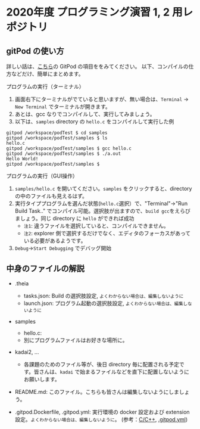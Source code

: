 # 2020年度 プログラミング演習 1, 2 用レポジトリ

## gitPod の使い方

詳しい話は、[こちら](https://kobeucsenshu.github.io/ideinfo/index.html)の GitPod の項目ををみてください。
以下、コンパイルの仕方などだけ、簡単にまとめます。

プログラムの実行（ターミナル）

1. 画面右下にターミナルがでていると思いますが、無い場合は、`Terminal` -> `New Terminal` でターミナルが開きます。
2. あとは、gcc なりでコンパイルして、実行してみましょう。
3. 以下は、`samples` directory の `hello.c` をコンパイルして実行した例

```
gitpod /workspace/podTest $ cd samples
gitpod /workspace/podTest/samples $ ls
hello.c
gitpod /workspace/podTest/samples $ gcc hello.c 
gitpod /workspace/podTest/samples $ ./a.out 
Hello World!
gitpod /workspace/podTest/samples $ 
```

プログラムの実行（GUI操作）

1. `samples/hello.c` を開いてください。`samples` をクリックすると、directory の中のファイルも見えるはず。
2. 実行タイププログラムを選んだ状態(`hello.c`選択）で、"Terminal"->"Run Build Task.." でコンパイル可能。選択肢が出ますので、`build gcc`をえらびましょう。同じ directory に `hello` ができれば成功
   * `注1`: 違うファイルを選択していると、コンパイルできません。
   * `注2`: explorer 側で選択するだけでなく、エディタのフォーカスがあっている必要があるようです。
3. `Debug`->`Start Debugging` でデバッグ開始


## 中身のファイルの解説

* .theia
  * tasks.json: Build の選択肢設定, `よくわからない場合は、編集しないように`
  * launch.json: プログラム起動の選択肢設定, `よくわからない場合は、編集しないように`
* samples
  * hello.c: 
  * 別にプログラムファイルはお好きな場所に。
* kadai2, ...
  * 各課題のためのファイル等が、後日 directory 毎に配置される予定です。皆さんは、`kadai` で始まるファイルなどを直下に配置しないようにお願いします。

* README.md: このファイル。こちらも皆さんは編集しないようにしましょう。
* .gitpod.Dockerfile, .gitpod.yml: 実行環境の docker 設定および extension 設定。`よくわからない場合は、編集しないように`。 (参考：[C/C++](https://www.gitpod.io/docs/languages/cpp/), [.gitpod.yml](https://www.gitpod.io/docs/config-gitpod-file/))

